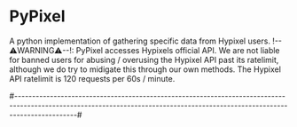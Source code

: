 # PyPixel
A python implementation of gathering specific data from Hypixel users.
!--⚠️WARNING⚠️--!: PyPixel accesses Hypixels official API. We are not liable for banned users for abusing / overusing the Hypixel API past its ratelimit, although we do try to midigate this through our own methods. The Hypixel API ratelimit is 120 requests per 60s / minute. 

#-----------------------------------------------------------------------------------------------------------------------------------------------------------------------------#
